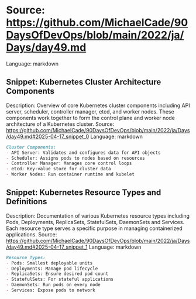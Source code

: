 # Source: https://github.com/MichaelCade/90DaysOfDevOps/blob/main/2022/ja/Days/day49.md
Language: markdown

## Snippet: Kubernetes Cluster Architecture Components
Description: Overview of core Kubernetes cluster components including API server, scheduler, controller manager, etcd, and worker nodes. These components work together to form the control plane and worker node architecture of a Kubernetes cluster.
Source: https://github.com/MichaelCade/90DaysOfDevOps/blob/main/2022/ja/Days/day49.md#2025-04-17_snippet_0
Language: markdown

```markdown
Cluster Components:
- API Server: Validates and configures data for API objects
- Scheduler: Assigns pods to nodes based on resources
- Controller Manager: Manages core control loops
- etcd: Key-value store for cluster data
- Worker Nodes: Run container runtime and kubelet
```

## Snippet: Kubernetes Resource Types and Definitions
Description: Documentation of various Kubernetes resource types including Pods, Deployments, ReplicaSets, StatefulSets, DaemonSets and Services. Each resource type serves a specific purpose in managing containerized applications.
Source: https://github.com/MichaelCade/90DaysOfDevOps/blob/main/2022/ja/Days/day49.md#2025-04-17_snippet_1
Language: markdown

```markdown
Resource Types:
- Pods: Smallest deployable units
- Deployments: Manage pod lifecycle
- ReplicaSets: Ensure desired pod count
- StatefulSets: For stateful applications
- DaemonSets: Run pods on every node
- Services: Expose pods to network
```